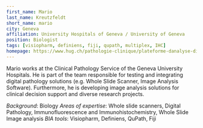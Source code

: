 ```yaml
---
first_name: Mario
last_name: Kreutzfeldt
short_name: mario
city: Geneva
affiliation: University Hospitals of Geneva / University of Geneva
position: Biologist
tags: [visiopharm, definiens, fiji, qupath, multiplex, IHC]
homepage: https://www.hug.ch/pathologie-clinique/plateforme-danalyse-dimage
---
```


Mario works at the Clinical Pathology Service of the Geneva University Hospitals.
He is part of the team responsible for testing and integrating digital pathology solutions (e.g. Whole Slide Scanner, Image Analysis Software).
Furthermore, he is developing image analysis solutions for clinical decision support and diverse research projects.

*Background*: Biology
*Areas of expertise*: Whole slide scanners, Digital Pathology, Immunofluorescence and Immunohistochemistry, Whole Slide Image analysis
*BIA tools*: Visiopharm, Definiens, QuPath, Fiji
